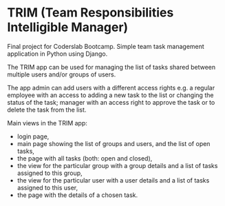# TRIM (Team Responsibilities Intelligible Manager)
Final project for Coderslab Bootcamp.
Simple team task management application in Python using Django.

The TRIM app can be used for managing the list of tasks shared between multiple users and/or groups of users.

The app admin can add users with a different access rights e.g. a regular employee with an access to adding a new task to the list or changing the status of the task; manager with an access right to approve the task or to delete the task from the list. 

Main views in the TRIM app: 
- login page, 
- main page showing the list of groups and users, and the list of open tasks, 
- the page with all tasks (both: open and closed), 
- the view for the particular group with a group details and a list of tasks assigned to this group, 
- the view for the particular user with a user details and a list of tasks assigned to this user, 
- the page with the details of a chosen task.
